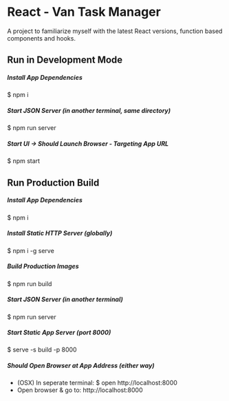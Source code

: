 # React - Van Task Manager
A project to familiarize myself with the latest React versions, function based components and hooks.   

## Run in Development Mode
##### Install App Dependencies
$ npm i
##### Start JSON Server (in another terminal, same directory)
$ npm run server
##### Start UI -> Should Launch Browser - Targeting App URL
$ npm start  

## Run Production Build
##### Install App Dependencies
$ npm i
##### Install Static HTTP Server (globally) 
$ npm i -g serve
##### Build Production Images
$ npm run build
##### Start JSON Server (in another terminal)
$ npm run server
##### Start Static App Server (port 8000)
$ serve -s build -p 8000  
##### Should Open Browser at App Address (either way) 
- (OSX) In seperate terminal: $ open http://localhost:8000 
- Open browser & go to: http://localhost:8000